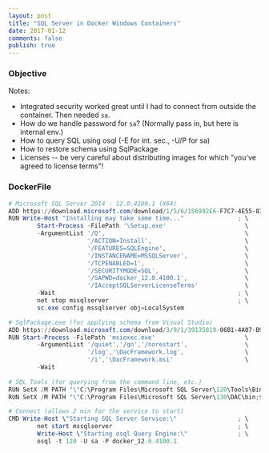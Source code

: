 ```yaml
---
layout: post
title: "SQL Server in Docker Windows Containers"
date: 2017-01-12
comments: false
publish: true
---
```

### Objective

Notes:
 * Integrated security worked great until I had to connect from outside the container.  Then needed `sa`.
 * How do we handle password for `sa`?  (Normally pass in, but here is internal env.)
 * How to query SQL using osql  (-E for int. sec., -U/P for sa)
 * How to restore schema using SqlPackage
 * Licenses -- be very careful about distributing images for which "you've agreed to license terms"!

### DockerFile

``` powershell
# Microsoft SQL Server 2014 - 12.0.4100.1 (X64)
ADD https://download.microsoft.com/download/1/5/6/156992E6-F7C7-4E55-833D-249BD2348138/ENU/x64/SQLEXPR_x64_ENU.exe /Setup.exe
RUN Write-Host "Installing may take some time..."               ; \
        Start-Process -FilePath '\Setup.exe'                      \
        -ArgumentList '/Q',                                       \
                      '/ACTION=Install',                          \
                      '/FEATURES=SQLEngine',                      \
                      '/INSTANCENAME=MSSQLServer',                \
                      '/TCPENABLED=1',                            \
                      '/SECURITYMODE=SQL',                        \
                      '/SAPWD=docker_12.0.4100.1',                \
                      '/IAcceptSQLServerLicenseTerms'             \
        -Wait                                                   ; \
        net stop mssqlserver                                    ; \
        sc.exe config mssqlserver obj=LocalSystem

# SqlPackage.exe (for applying schema from Visual Studio)
ADD https://download.microsoft.com/download/3/9/1/39135819-06B1-4A07-B9B0-02397E2F5D0F/EN/x64/DacFramework.msi /DacFramework.msi
RUN Start-Process -FilePath 'msiexec.exe'                         \
        -ArgumentList '/quiet','/qn','/norestart',                \
                      '/log','\DacFramework.log',                 \
                      '/i','\DacFramework.msi'                    \
        -Wait
        
# SQL Tools (for querying from the command line, etc.)
RUN SetX /M PATH "\"C:\Program Files\Microsoft SQL Server\120\Tools\Binn;$env:PATH\""
RUN SetX /M PATH "\"C:\Program Files\Microsoft SQL Server\130\DAC\bin;$env:PATH\""

# Connect (allows 2 min for the service to start)
CMD Write-Host \"Starting SQL Server Service:\"                 ; \
        net start mssqlserver                                   ; \
        Write-Host \"Starting osql Query Engine:\"              ; \
        osql -t 120 -U sa -P docker_12.0.4100.1
```        